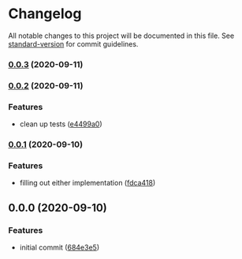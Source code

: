 # Changelog

All notable changes to this project will be documented in this file. See [standard-version](https://github.com/conventional-changelog/standard-version) for commit guidelines.

### [0.0.3](https://github.com/nullpub/hkts/compare/v0.0.2...v0.0.3) (2020-09-11)

### [0.0.2](https://github.com/nullpub/hkts/compare/v0.0.1...v0.0.2) (2020-09-11)


### Features

* clean up tests ([e4499a0](https://github.com/nullpub/hkts/commit/e4499a06a4e0156198380fc5c7f68c5ce7099d98))

### [0.0.1](https://github.com/nullpub/hkts/compare/v0.0.0...v0.0.1) (2020-09-10)


### Features

* filling out either implementation ([fdca418](https://github.com/nullpub/hkts/commit/fdca418e9926bcce68a4b34eeb51ad5132bdc16b))

## 0.0.0 (2020-09-10)


### Features

* initial commit ([684e3e5](https://github.com/nullpub/hkts/commit/684e3e56c2d6ae7313fc70c2f35a942c8abad8d8))
